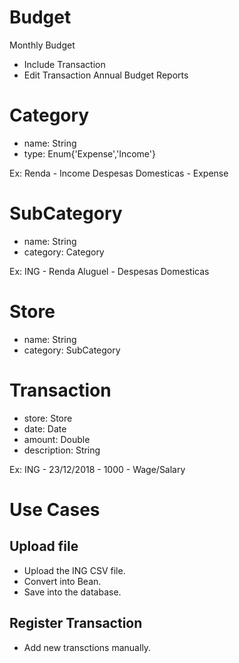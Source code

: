 # Budget
Monthly Budget
 - Include Transaction
 - Edit Transaction
Annual Budget
Reports

# Category
  - name: String
  - type: Enum{'Expense','Income'}
  
Ex:
Renda - Income
Despesas Domesticas - Expense

# SubCategory
  - name: String
  - category: Category
  
Ex:
ING - Renda
Aluguel - Despesas Domesticas

# Store
  - name: String
  - category: SubCategory
  
# Transaction
  - store: Store
  - date: Date
  - amount: Double
  - description: String
  
Ex:
ING - 23/12/2018 - 1000 - Wage/Salary

# Use Cases

## Upload file

- Upload the ING CSV file.
- Convert into Bean.
- Save into the database.

## Register Transaction

- Add new transctions manually.
